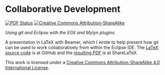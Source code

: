 Collaborative Development
=========================

[![PDF Status](https://www.sharelatex.com/github/repos/sinisterstuf/git-presentation/builds/latest/badge.svg)](https://www.sharelatex.com/github/repos/sinisterstuf/git-presentation/builds/latest/output.pdf)
[![Creative Commons Attribution-ShareAlike](https://i.creativecommons.org/l/by-sa/4.0/88x31.png)](http://creativecommons.org/licenses/by-sa/4.0/)

*Using git and Eclipse with the EGit and Mylyn plugins.*

A presentation in LaTeX with Beamer, which I wrote to help present how git
can be used to work collaboratively from within the Eclipse IDE.  The
[LaTeX source code](https://github.com/sinisterstuf/git-presentation) is at GitHub
and the [resulting PDF](https://www.sharelatex.com/github/repos/sinisterstuf/git-presentation/builds/latest/output.pdf)
is at ShareLaTeX.

This work is licensed under a [Creative Commons Attribution-ShareAlike 4.0 International License](http://creativecommons.org/licenses/by-sa/4.0/).

